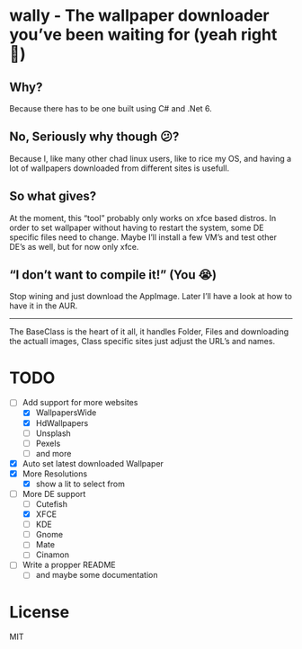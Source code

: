 # wally - The wallpaper downloader you’ve been waiting for (yeah right 🤣)

## Why?

Because there has to be one built using C# and .Net 6.

## No, Seriously why though 😕?

Because I, like many other chad linux users, like to rice my OS, and having a lot of wallpapers downloaded from different sites is usefull.

## So what gives?

At the moment, this “tool” probably only works on xfce based distros. In order to set wallpaper without having to restart the system, some DE specific files need to change. Maybe I’ll install a few VM’s and test other DE’s as well, but for now only xfce.

## “I don’t want to compile it!” (You 😭)

Stop wining and just download the AppImage. Later I’ll have a look at how to have it in the AUR.

* * *

The BaseClass is the heart of it all, it handles Folder, Files and downloading the actuall images, Class specific sites just adjust the URL’s and names.

# TODO

- [ ] Add support for more websites
    - [x] WallpapersWide
    - [x] HdWallpapers
    - [ ] Unsplash
    - [ ] Pexels
    - [ ] and more
- [x] Auto set latest downloaded Wallpaper
- [x] More Resolutions
    - [x] show a lit to select from
- [ ] More DE support
    - [ ] Cutefish
    - [x] XFCE
    - [ ] KDE
    - [ ] Gnome
    - [ ] Mate
    - [ ] Cinamon
- [ ] Write a propper README
    - [ ] and maybe some documentation

# License

MIT